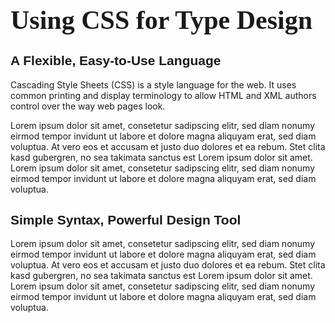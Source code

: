 <!DOCTYPE

html>

<html>

<head>

<title>CSS Font Activity</title>

<meta content="text/html; charset=utf-8" http-equiv="Content-Type" />

</head>

<style>
  h1 {

font-size: 3em;

font-family: georgia, serif;

}

  h2 {

font-size: 1.5em;

font-family: arial, helvetica, sans-serif;

}


  
</style>

<body>

<h1>Using CSS for Type Design</h1>

<h2>A Flexible, Easy-to-Use Language</h2>

<p>Cascading Style Sheets (CSS) is a style language for the web. It uses common printing and display terminology to allow HTML and XML authors control over the way web pages look.</p>

<p>Lorem ipsum dolor sit amet, consetetur sadipscing elitr, sed diam nonumy eirmod tempor invidunt ut labore et dolore magna aliquyam erat, sed diam voluptua. At vero eos et accusam et justo duo dolores et ea rebum. Stet clita kasd gubergren, no sea takimata sanctus est Lorem ipsum dolor sit amet. Lorem ipsum dolor sit amet, consetetur sadipscing elitr, sed diam nonumy eirmod tempor invidunt ut labore et dolore magna aliquyam erat, sed diam voluptua.</p>

<h2>Simple Syntax, Powerful Design Tool</h2>

<p>Lorem ipsum dolor sit amet, consetetur sadipscing elitr, sed diam nonumy eirmod tempor invidunt ut labore et dolore magna aliquyam erat, sed diam voluptua. At vero eos et accusam et justo duo dolores et ea rebum. Stet clita kasd gubergren, no sea takimata sanctus est Lorem ipsum dolor sit amet. Lorem ipsum dolor sit amet, consetetur sadipscing elitr, sed diam nonumy eirmod tempor invidunt ut labore et dolore magna aliquyam erat, sed diam voluptua.</p>

<!-- CSS Font activity #1 by Your Name -->

</body>

</html>
